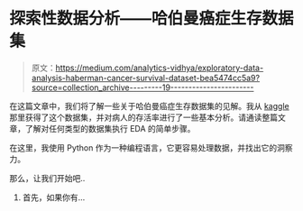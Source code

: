 # 探索性数据分析——哈伯曼癌症生存数据集

> 原文：<https://medium.com/analytics-vidhya/exploratory-data-analysis-haberman-cancer-survival-dataset-bea5474cc5a9?source=collection_archive---------19----------------------->

在这篇文章中，我们将了解一些关于哈伯曼癌症生存数据集的见解。我从 [kaggle](https://www.kaggle.com/krpiku/haberman.csv) 那里获得了这个数据集，并对病人的存活率进行了一些基本分析。请通读整篇文章，了解对任何类型的数据集执行 EDA 的简单步骤。

在这里，我使用 Python 作为一种编程语言，它更容易处理数据，并找出它的洞察力。

那么，让我们开始吧..

1.  首先，如果你有…